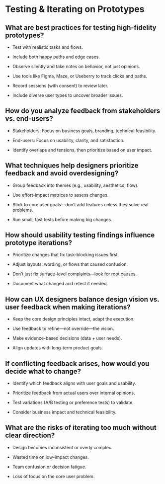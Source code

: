 # Testing & Iterating on Prototypes

## What are best practices for testing high-fidelity prototypes?

- Test with realistic tasks and flows.

- Include both happy paths and edge cases.

- Observe silently and take notes on behavior, not just opinions.

- Use tools like Figma, Maze, or Useberry to track clicks and paths.

- Record sessions (with consent) to review later.

- Include diverse user types to uncover broader issues.

## How do you analyze feedback from stakeholders vs. end-users?

- Stakeholders: Focus on business goals, branding, technical feasibility.

- End-users: Focus on usability, clarity, and satisfaction.

- Identify overlaps and tensions, then prioritize based on user impact.

## What techniques help designers prioritize feedback and avoid overdesigning?

- Group feedback into themes (e.g., usability, aesthetics, flow).

- Use effort-impact matrices to assess changes.

- Stick to core user goals—don’t add features unless they solve real problems.

- Run small, fast tests before making big changes.

## How should usability testing findings influence prototype iterations?

- Prioritize changes that fix task-blocking issues first.

- Adjust layouts, wording, or flows that caused confusion.

- Don’t just fix surface-level complaints—look for root causes.

- Document what changed and retest if needed.

## How can UX designers balance design vision vs. user feedback when making iterations?

- Keep the core design principles intact, adapt the execution.

- Use feedback to refine—not override—the vision.

- Make evidence-based decisions (data + user needs).

- Align updates with long-term product goals.

## If conflicting feedback arises, how would you decide what to change?

- Identify which feedback aligns with user goals and usability.

- Prioritize feedback from actual users over internal opinions.

- Test variations (A/B testing or preference tests) to validate.

- Consider business impact and technical feasibility.

## What are the risks of iterating too much without clear direction?

- Design becomes inconsistent or overly complex.

- Wasted time on low-impact changes.

- Team confusion or decision fatigue.

- Loss of focus on the core user problem.
